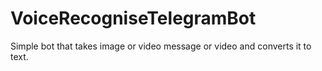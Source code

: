 # VoiceRecogniseTelegramBot
Simple bot that takes image or video message or video and converts it to text.
